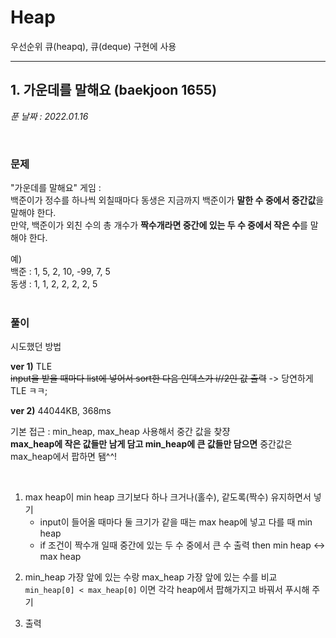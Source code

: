 # Heap
우선순위 큐(heapq), 큐(deque) 구현에 사용

___

## 1. 가운데를 말해요 (baekjoon 1655) 
*푼 날짜 : 2022.01.16*

<br/>

### 문제

"가운데를 말해요" 게임 : <br>
백준이가 정수를 하나씩 외칠때마다 동생은 지금까지 백준이가 **말한 수 중에서 중간값**을 말해야 한다. <br>
만약, 백준이가 외친 수의 총 개수가 **짝수개라면 중간에 있는 두 수 중에서 작은 수**를 말해야 한다.

예)<br> 
백준 : 1, 5, 2, 10, -99, 7, 5  
동생 : 1, 1, 2, 2, 2, 2, 5
</br><br>

### 풀이
시도했던 방법 <br>

**ver 1)** TLE <br>
~~input을 받을 때마다 list에 넣어서 sort한 다음 인덱스가 i//2인 값 출력~~ -> 당연하게 TLE ㅋㅋ; <br>

**ver 2)** 44044KB, 368ms 
<br> 

기본 접근 : min_heap, max_heap 사용해서 중간 값을 찾쟝 <br> 
**max_heap에 작은 값들만 남게 담고 min_heap에 큰 값들만 담으면** 중간값은 max_heap에서 팝하면 됌^^! 

<br/>

1. max heap이 min heap 크기보다 하나 크거나(홀수), 같도록(짝수) 유지하면서 넣기
     * input이 들어올 때마다 둘 크기가 같을 때는 max heap에 넣고 다를 때 min heap
     * if 조건이 짝수개 일때 중간에 있는 두 수 중에서 큰 수 출력 then min heap <-> max heap
>
2. min_heap 가장 앞에 있는 수랑 max_heap 가장 앞에 있는 수를 비교
    <br> ```min_heap[0] < max_heap[0]``` 이면 각각 heap에서 팝해가지고 바꿔서 푸시해 주기

3. 출력

</br>
